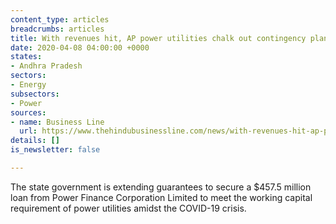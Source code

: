 ```yaml
---
content_type: articles
breadcrumbs: articles
title: With revenues hit, AP power utilities chalk out contingency plan to revive
date: 2020-04-08 04:00:00 +0000
states:
- Andhra Pradesh
sectors:
- Energy
subsectors:
- Power
sources:
- name: Business Line
  url: https://www.thehindubusinessline.com/news/with-revenues-hit-ap-power-utilities-chalk-out-contingency-plan-to-revive/article31262602.ece
details: []
is_newsletter: false

---
```

The state government is extending guarantees to secure a $457.5 million loan from Power Finance Corporation Limited to meet the working capital requirement of power utilities amidst the COVID-19 crisis.
